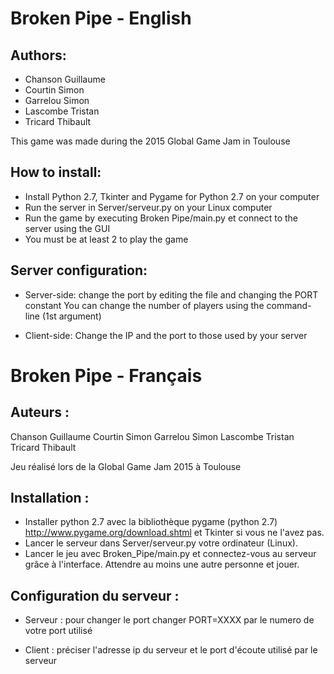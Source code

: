Broken Pipe - English
=====================

Authors:
--------

- Chanson Guillaume
- Courtin Simon
- Garrelou Simon
- Lascombe Tristan
- Tricard Thibault

This game was made during the 2015 Global Game Jam in Toulouse

How to install:
---------------

- Install Python 2.7, Tkinter and Pygame for Python 2.7 on your computer
- Run the server in Server/serveur.py on your Linux computer
- Run the game by executing Broken Pipe/main.py et connect to the server using the GUI
- You must be at least 2 to play the game

Server configuration:
---------------------

- Server-side: change the port by editing the file and changing the PORT constant
  	       You can change the number of players using the command-line (1st argument)

- Client-side: Change the IP and the port to those used by your server


Broken Pipe - Français
======================
 
Auteurs :
---------

Chanson Guillaume
Courtin Simon 
Garrelou Simon
Lascombe Tristan
Tricard Thibault

Jeu réalisé lors de la Global Game Jam 2015 à Toulouse


Installation :
--------------

- Installer python 2.7 avec la bibliothèque pygame (python 2.7) http://www.pygame.org/download.shtml et Tkinter si vous ne l'avez pas.
- Lancer le serveur dans Server/serveur.py votre ordinateur (Linux).
- Lancer le jeu avec Broken_Pipe/main.py et connectez-vous au serveur grâce à l'interface.
Attendre au moins une autre personne et jouer.

Configuration du serveur :
--------------------------

- Serveur : pour changer le port changer PORT=XXXX par le numero de votre port utilisé

- Client : préciser l'adresse ip du serveur et le port d'écoute utilisé par le serveur  

